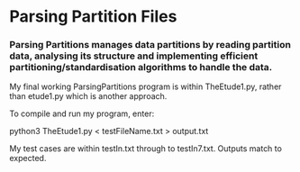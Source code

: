 # Parsing Partition Files 

### Parsing Partitions manages data partitions by reading partition data, analysing its structure and implementing efficient partitioning/standardisation algorithms to handle the data.


My final working ParsingPartitions program is within TheEtude1.py, rather than etude1.py which is another approach. 

To compile and run my program, enter:

python3 TheEtude1.py < testFileName.txt > output.txt

My test cases are within testIn.txt through to testIn7.txt. Outputs match to expected. 
